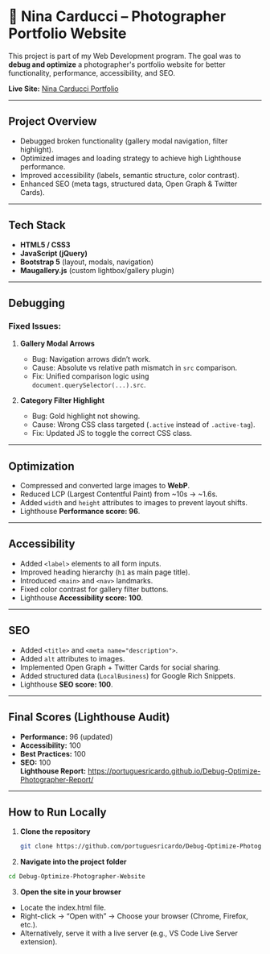  # 📸 Nina Carducci – Photographer Portfolio Website  

This project is part of my Web Development program. The goal was to **debug and optimize** a photographer's portfolio website for better functionality, performance, accessibility, and SEO.  

 **Live Site:** [Nina Carducci Portfolio](https://portuguesricardo.github.io/Debug-Optimize-Photographer-Website/)  


---

## Project Overview  

- Debugged broken functionality (gallery modal navigation, filter highlight).  
- Optimized images and loading strategy to achieve high Lighthouse performance.  
- Improved accessibility (labels, semantic structure, color contrast).  
- Enhanced SEO (meta tags, structured data, Open Graph & Twitter Cards).  

---

## Tech Stack  

- **HTML5 / CSS3**  
- **JavaScript (jQuery)**  
- **Bootstrap 5** (layout, modals, navigation)  
- **Maugallery.js** (custom lightbox/gallery plugin)  

---

## Debugging  

### Fixed Issues:  
1. **Gallery Modal Arrows**  
   - Bug: Navigation arrows didn’t work.  
   - Cause: Absolute vs relative path mismatch in `src` comparison.  
   - Fix: Unified comparison logic using `document.querySelector(...).src`.  

2. **Category Filter Highlight**  
   - Bug: Gold highlight not showing.  
   - Cause: Wrong CSS class targeted (`.active` instead of `.active-tag`).  
   - Fix: Updated JS to toggle the correct CSS class.  

---

## Optimization  

- Compressed and converted large images to **WebP**.  
- Reduced LCP (Largest Contentful Paint) from ~10s → ~1.6s.  
- Added `width` and `height` attributes to images to prevent layout shifts.  
- Lighthouse **Performance score: 96**.  

---

## Accessibility  

- Added `<label>` elements to all form inputs.  
- Improved heading hierarchy (`h1` as main page title).  
- Introduced `<main>` and `<nav>` landmarks.  
- Fixed color contrast for gallery filter buttons.  
- Lighthouse **Accessibility score: 100**.  

---

## SEO  

- Added `<title>` and `<meta name="description">`.  
- Added `alt` attributes to images.  
- Implemented Open Graph + Twitter Cards for social sharing.  
- Added structured data (`LocalBusiness`) for Google Rich Snippets.  
- Lighthouse **SEO score: 100**.  

---

## Final Scores (Lighthouse Audit)  

- **Performance:** 96 (updated)  
- **Accessibility:** 100  
- **Best Practices:** 100  
- **SEO:** 100  
 **Lighthouse Report:** https://portuguesricardo.github.io/Debug-Optimize-Photographer-Report/
---

## How to Run Locally  

1. **Clone the repository**
   ```bash
   git clone https://github.com/portuguesricardo/Debug-Optimize-Photographer-Website.git   
2. **Navigate into the project folder**
```bash
cd Debug-Optimize-Photographer-Website
```
3. **Open the site in your browser**

- Locate the index.html file.
- Right-click → “Open with” → Choose your browser (Chrome, Firefox, etc.).
- Alternatively, serve it with a live server (e.g., VS Code Live Server extension).
